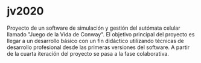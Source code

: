 # jv2020
Proyecto de un software de simulación y gestión del autómata celular llamado "Juego de la Vida de Conway". El objetivo principal del proyecto es llegar a un desarrollo básico con un fin didáctico utilizando técnicas de desarrollo profesional desde las primeras versiones del software. A partir de la cuarta iteración del proyecto se pasa a la fase colaborativa.
